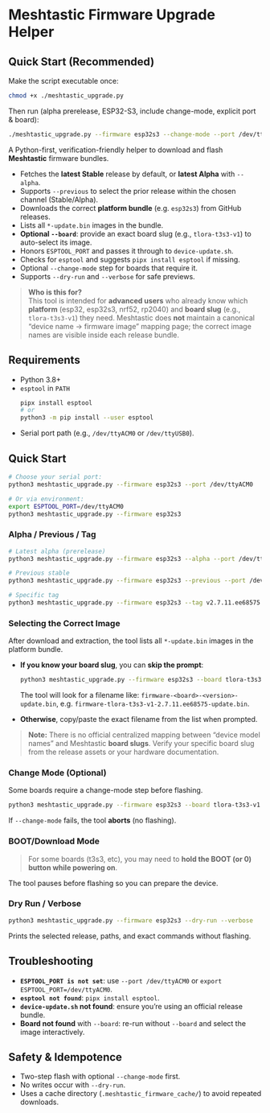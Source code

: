 # Meshtastic Firmware Upgrade Helper

## Quick Start (Recommended)

Make the script executable once:
```bash
chmod +x ./meshtastic_upgrade.py
```

Then run (alpha prerelease, ESP32-S3, include change-mode, explicit port & board):
```bash
./meshtastic_upgrade.py --firmware esp32s3 --change-mode --port /dev/ttyACM0 --alpha --board tlora-t3s3-v1
```


A Python-first, verification-friendly helper to download and flash **Meshtastic** firmware bundles.

- Fetches the **latest Stable** release by default, or **latest Alpha** with `--alpha`.
- Supports `--previous` to select the prior release within the chosen channel (Stable/Alpha).
- Downloads the correct **platform bundle** (e.g. `esp32s3`) from GitHub releases.
- Lists all `*-update.bin` images in the bundle.
- **Optional `--board`**: provide an exact board slug (e.g., `tlora-t3s3-v1`) to auto-select its image.
- Honors `ESPTOOL_PORT` and passes it through to `device-update.sh`.
- Checks for `esptool` and suggests `pipx install esptool` if missing.
- Optional `--change-mode` step for boards that require it.
- Supports `--dry-run` and `--verbose` for safe previews.

> **Who is this for?**  
> This tool is intended for **advanced users** who already know which **platform** (esp32, esp32s3, nrf52, rp2040) and **board slug** (e.g., `tlora-t3s3-v1`) they need. Meshtastic does **not** maintain a canonical “device name → firmware image” mapping page; the correct image names are visible inside each release bundle.

## Requirements

- Python 3.8+
- `esptool` in `PATH`  
  ```bash
  pipx install esptool
  # or
  python3 -m pip install --user esptool
  ```
- Serial port path (e.g., `/dev/ttyACM0` or `/dev/ttyUSB0`).

## Quick Start

```bash
# Choose your serial port:
python3 meshtastic_upgrade.py --firmware esp32s3 --port /dev/ttyACM0

# Or via environment:
export ESPTOOL_PORT=/dev/ttyACM0
python3 meshtastic_upgrade.py --firmware esp32s3
```

### Alpha / Previous / Tag

```bash
# Latest alpha (prerelease)
python3 meshtastic_upgrade.py --firmware esp32s3 --alpha --port /dev/ttyACM0

# Previous stable
python3 meshtastic_upgrade.py --firmware esp32s3 --previous --port /dev/ttyACM0

# Specific tag
python3 meshtastic_upgrade.py --firmware esp32s3 --tag v2.7.11.ee68575 --port /dev/ttyACM0
```

### Selecting the Correct Image

After download and extraction, the tool lists all `*-update.bin` images in the platform bundle.

- **If you know your board slug**, you can **skip the prompt**:
  ```bash
  python3 meshtastic_upgrade.py --firmware esp32s3 --board tlora-t3s3-v1 --port /dev/ttyACM0
  ```
  The tool will look for a filename like:
  `firmware-<board>-<version>-update.bin`, e.g. `firmware-tlora-t3s3-v1-2.7.11.ee68575-update.bin`.

- **Otherwise**, copy/paste the exact filename from the list when prompted.

> **Note:** There is no official centralized mapping between “device model names” and Meshtastic **board slugs**. Verify your specific board slug from the release assets or your hardware documentation.

### Change Mode (Optional)

Some boards require a change-mode step before flashing.

```bash
python3 meshtastic_upgrade.py --firmware esp32s3 --board tlora-t3s3-v1 --port /dev/ttyACM0 --change-mode
```

If `--change-mode` fails, the tool **aborts** (no flashing).

### BOOT/Download Mode

> For some boards (t3s3, etc), you may need to **hold the BOOT (or 0) button while powering on**.

The tool pauses before flashing so you can prepare the device.

### Dry Run / Verbose

```bash
python3 meshtastic_upgrade.py --firmware esp32s3 --dry-run --verbose
```

Prints the selected release, paths, and exact commands without flashing.

## Troubleshooting

- **`ESPTOOL_PORT is not set`**: use `--port /dev/ttyACM0` or `export ESPTOOL_PORT=/dev/ttyACM0`.
- **`esptool not found`**: `pipx install esptool`.
- **`device-update.sh` not found**: ensure you’re using an official release bundle.
- **Board not found** with `--board`: re-run without `--board` and select the image interactively.

## Safety & Idempotence

- Two-step flash with optional `--change-mode` first.
- No writes occur with `--dry-run`.
- Uses a cache directory (`.meshtastic_firmware_cache/`) to avoid repeated downloads.
